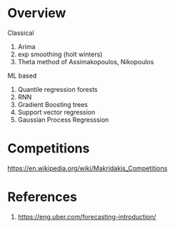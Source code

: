 
# Overview

Classical
1. Arima
2. exp smoothing (holt winters)
3. Theta method of Assimakopoulos, Nikopoulos

ML based
1. Quantile regression forests
2. RNN
3. Gradient Boosting trees
4. Support vector regression
5. Gaussian Process Regresssion

# Competitions

https://en.wikipedia.org/wiki/Makridakis_Competitions

# References

1. https://eng.uber.com/forecasting-introduction/
